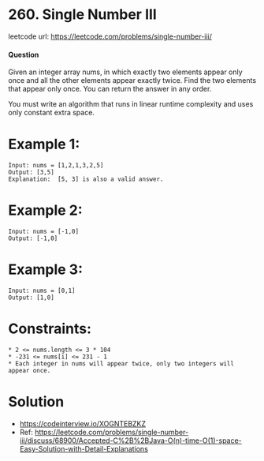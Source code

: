 # 260. Single Number III
 
leetcode url: https://leetcode.com/problems/single-number-iii/
 
#### Question
Given an integer array nums, in which exactly two elements appear only once and all the other elements appear exactly twice. Find the two elements that appear only once. You can return the answer in any order.

You must write an algorithm that runs in linear runtime complexity and uses only constant extra space.
# Example 1:

```
Input: nums = [1,2,1,3,2,5]
Output: [3,5]
Explanation:  [5, 3] is also a valid answer.
 ```
 
 # Example 2:

```
Input: nums = [-1,0]
Output: [-1,0]
```
 
 # Example 3:

```
Input: nums = [0,1]
Output: [1,0]
```

# Constraints:

```
* 2 <= nums.length <= 3 * 104
* -231 <= nums[i] <= 231 - 1
* Each integer in nums will appear twice, only two integers will appear once.
 ```
 
# Solution
* https://codeinterview.io/XOGNTEBZKZ
* Ref: https://leetcode.com/problems/single-number-iii/discuss/68900/Accepted-C%2B%2BJava-O(n)-time-O(1)-space-Easy-Solution-with-Detail-Explanations
